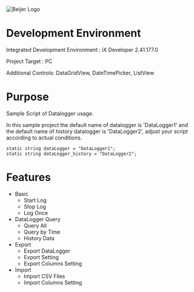 ![Beijer Logo](https://mb.cision.com/Public/668/logo/80ef19c951201062_org.jpg)

# Development Environment

Integrated Development Environment :  iX Developer 2.41.177.0

Project Target : PC

Additional Controls: DataGridView, DateTimePicker, ListView

# Purpose

Sample Script of Datalogger usage. 

In this sample project the default name of datalogger is 'DataLogger1' and the default name of  history datalogger is 'DataLogger2', adjust your script according to actual conditions.

```
static string dataLogger = "DataLogger1";
static string dataLogger_history = "DataLogger2";
```



# Features

- Basic
  - Start Log
  - Stop Log
  - Log Once
- DataLogger Query
  - Query All
  - Query by Time
  - History Data
- Export 
  - Export DataLogger
  - Export Setting
  - Export Columns Setting
- Import
  - Import CSV Files
  - Import Columns Setting

